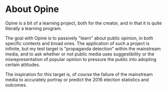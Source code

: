 About Opine
=======================

Opine is a bit of a learning project, both for the creator, and in that it is quite literally a learning program.

The goal with Opine is to passively "learn" about public opinion, in both specific contexts and broad ones. The application of such a project is infinite, but my test target is "propaganda detection" within the mainstream media, and to ask whether or not public media uses suggestibility or the misrepresentation of popular opinion to pressure the public into adopting certain attitudes.

The inspiration for this target is, of course the failure of the mainstream media to accurately portray or predict the 2016 election statistics and outcomes.
